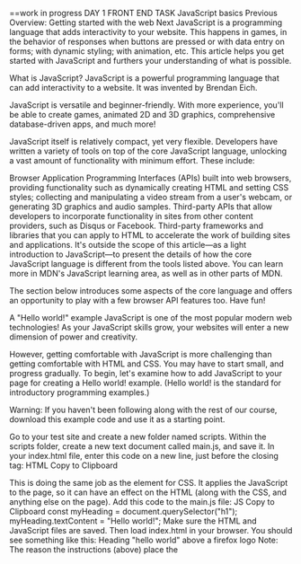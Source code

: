 ==work in progress
DAY 1 FRONT END TASK
JavaScript basics
Previous
Overview: Getting started with the web
Next
JavaScript is a programming language that adds interactivity to your website. This happens in games, in the behavior of responses when buttons are pressed or with data entry on forms; with dynamic styling; with animation, etc. This article helps you get started with JavaScript and furthers your understanding of what is possible.

What is JavaScript?
JavaScript is a powerful programming language that can add interactivity to a website. It was invented by Brendan Eich.

JavaScript is versatile and beginner-friendly. With more experience, you'll be able to create games, animated 2D and 3D graphics, comprehensive database-driven apps, and much more!

JavaScript itself is relatively compact, yet very flexible. Developers have written a variety of tools on top of the core JavaScript language, unlocking a vast amount of functionality with minimum effort. These include:

Browser Application Programming Interfaces (APIs) built into web browsers, providing functionality such as dynamically creating HTML and setting CSS styles; collecting and manipulating a video stream from a user's webcam, or generating 3D graphics and audio samples.
Third-party APIs that allow developers to incorporate functionality in sites from other content providers, such as Disqus or Facebook.
Third-party frameworks and libraries that you can apply to HTML to accelerate the work of building sites and applications.
It's outside the scope of this article—as a light introduction to JavaScript—to present the details of how the core JavaScript language is different from the tools listed above. You can learn more in MDN's JavaScript learning area, as well as in other parts of MDN.

The section below introduces some aspects of the core language and offers an opportunity to play with a few browser API features too. Have fun!

A "Hello world!" example
JavaScript is one of the most popular modern web technologies! As your JavaScript skills grow, your websites will enter a new dimension of power and creativity.

However, getting comfortable with JavaScript is more challenging than getting comfortable with HTML and CSS. You may have to start small, and progress gradually. To begin, let's examine how to add JavaScript to your page for creating a Hello world! example. (Hello world! is the standard for introductory programming examples.)

Warning: If you haven't been following along with the rest of our course, download this example code and use it as a starting point.

Go to your test site and create a new folder named scripts. Within the scripts folder, create a new text document called main.js, and save it.
In your index.html file, enter this code on a new line, just before the closing </body> tag:
HTML
Copy to Clipboard
<script src="scripts/main.js"></script>
This is doing the same job as the <link> element for CSS. It applies the JavaScript to the page, so it can have an effect on the HTML (along with the CSS, and anything else on the page).
Add this code to the main.js file:
JS
Copy to Clipboard
const myHeading = document.querySelector("h1");
myHeading.textContent = "Hello world!";
Make sure the HTML and JavaScript files are saved. Then load index.html in your browser. You should see something like this:
Heading "hello world" above a firefox logo
Note: The reason the instructions (above) place the <script> element near the bottom of the HTML file is that the browser reads code in the order it appears in the file.

If the JavaScript loads first and it is supposed to affect the HTML that hasn't loaded yet, there could be problems. Placing JavaScript near the bottom of an HTML page is one way to accommodate this dependency. To learn more about alternative approaches, see Script loading strategies.

What happened?
The heading text changed to Hello world! using JavaScript. You did this by using a function called querySelector() to grab a reference to your heading, and then store it in a variable called myHeading. This is similar to what we did using CSS selectors. When you want to do something to an element, you need to select it first.

Following that, the code set the value of the myHeading variable's textContent property (which represents the content of the heading) to Hello world!.

Note: Both of the features you used in this exercise are parts of the Document Object Model (DOM) API, which has the capability to manipulate documents.

Language basics crash course
To give you a better understanding of how JavaScript works, let's explain some of the core features of the language. It's worth noting that these features are common to all programming languages. If you master these fundamentals, you have a head start on coding in other languages too!

Warning: In this article, try entering the example code lines into your JavaScript console to see what happens. For more details on JavaScript consoles, see Discover browser developer tools.

Variables
Variables are containers that store values. You start by declaring a variable with the let keyword, followed by the name you give to the variable:

JS
Copy to Clipboard
let myVariable;
A semicolon at the end of a line indicates where a statement ends. It is only required when you need to separate statements on a single line. However, some people believe it's good practice to have semicolons at the end of each statement. There are other rules for when you should and shouldn't use semicolons. For more details, see Your Guide to Semicolons in JavaScript.

You can name a variable nearly anything, but there are some restrictions. (See this section about naming rules.) If you are unsure, you can check your variable name to see if it's valid.

JavaScript is case sensitive. This means myVariable is not the same as myvariable. If you have problems in your code, check the case!

After declaring a variable, you can give it a value:

JS
Copy to Clipboard
myVariable = "Bob";
Also, you can do both these operations on the same line:

JS
Copy to Clipboard
let myVariable = "Bob";
You retrieve the value by calling the variable name:

JS
Copy to Clipboard
myVariable;
After assigning a value to a variable, you can change it later in the code:

JS
Copy to Clipboard
let myVariable = "Bob";
myVariable = "Steve";
Note that variables may hold values that have different data types:

Variable	Explanation	Example
String	This is a sequence of text known as a string. To signify that the value is a string, enclose it in single or double quote marks.	let myVariable = 'Bob'; or
let myVariable = "Bob";
Number	This is a number. Numbers don't have quotes around them.	let myVariable = 10;
Boolean	This is a True/False value. The words true and false are special keywords that don't need quote marks.	let myVariable = true;
Array	This is a structure that allows you to store multiple values in a single reference.	let myVariable = [1,'Bob','Steve',10];
Refer to each member of the array like this:
myVariable[0], myVariable[1], etc.
Object	This can be anything. Everything in JavaScript is an object and can be stored in a variable. Keep this in mind as you learn.	let myVariable = document.querySelector('h1');
All of the above examples too.
So why do we need variables? Variables are necessary to do anything interesting in programming. If values couldn't change, then you couldn't do anything dynamic, like personalize a greeting message or change an image displayed in an image gallery.

Comments
Comments are snippets of text that can be added along with code. The browser ignores text marked as comments. You can write comments in JavaScript just as you can in CSS:

JS
Copy to Clipboard
/*
Everything in between is a comment.
*/
If your comment contains no line breaks, it's an option to put it behind two slashes like this:

JS
Copy to Clipboard
// This is a comment
Operators
An operator is a mathematical symbol that produces a result based on two values (or variables). In the following table, you can see some of the simplest operators, along with some examples to try in the JavaScript console.

Operator	Explanation	Symbol(s)	Example
Addition	Add two numbers together or combine two strings.	+	6 + 9;
'Hello ' + 'world!';
Subtraction, Multiplication, Division	These do what you'd expect them to do in basic math.	-, *, /	9 - 3;
8 * 2; // multiply in JS is an asterisk
9 / 3;
Assignment	As you've seen already: this assigns a value to a variable.	=	let myVariable = 'Bob';
Strict equality	This performs a test to see if two values are equal and of the same data type. It returns a true/false (Boolean) result.	===	let myVariable = 3;
myVariable === 4;
Not, Does-not-equal	This returns the logically opposite value of what it precedes. It turns a true into a false, etc.. When it is used alongside the Equality operator, the negation operator tests whether two values are not equal.	!, !==	
For "Not", the basic expression is true, but the comparison returns false because we negate it:

let myVariable = 3;
!(myVariable === 3);

"Does-not-equal" gives basically the same result with different syntax. Here we are testing "is myVariable NOT equal to 3". This returns false because myVariable IS equal to 3:

let myVariable = 3;
myVariable !== 3;

There are a lot more operators to explore, but this is enough for now. See Expressions and operators for a complete list.

Note: Mixing data types can lead to some strange results when performing calculations. Be careful that you are referring to your variables correctly, and getting the results you expect. For example, enter '35' + '25' into your console. Why don't you get the result you expected? Because the quote marks turn the numbers into strings, so you've ended up concatenating strings rather than adding numbers. If you enter 35 + 25 you'll get the total of the two numbers.

Conditionals
Conditionals are code structures used to test if an expression returns true or not. A very common form of conditionals is the if...else statement. For example:

JS
Copy to Clipboard
let iceCream = "chocolate";
if (iceCream === "chocolate") {
  alert("Yay, I love chocolate ice cream!");
} else {
  alert("Awwww, but chocolate is my favorite…");
}
The expression inside the if () is the test. This uses the strict equality operator (as described above) to compare the variable iceCream with the string chocolate to see if the two are equal. If this comparison returns true, the first block of code runs. If the comparison is not true, the second block of code—after the else statement—runs instead.

Functions
Functions are a way of packaging functionality that you wish to reuse. It's possible to define a body of code as a function that executes when you call the function name in your code. This is a good alternative to repeatedly writing the same code. You have already seen some uses of functions. For example:

JS
Copy to Clipboard
let myVariable = document.querySelector("h1");
JS
Copy to Clipboard
alert("hello!");
These functions, document.querySelector and alert, are built into the browser.

If you see something which looks like a variable name, but it's followed by parentheses— () —it is likely a function. Functions often take arguments: bits of data they need to do their job. Arguments go inside the parentheses, separated by commas if there is more than one argument.

For example, the alert() function makes a pop-up box appear inside the browser window, but we need to give it a string as an argument to tell the function what message to display.

You can also define your own functions. In the next example, we create a simple function which takes two numbers as arguments and multiplies them:

JS
Copy to Clipboard
function multiply(num1, num2) {
  let result = num1 * num2;
  return result;
}
Try running this in the console; then test with several arguments. For example:

JS
Copy to Clipboard
multiply(4, 7);
multiply(20, 20);
multiply(0.5, 3);
Note: The return statement tells the browser to return the result variable out of the function so it is available to use. This is necessary because variables defined inside functions are only available inside those functions. This is called variable scoping. (Read more about variable scoping.)

Events
Real interactivity on a website requires event handlers. These are code structures that listen for activity in the browser, and run code in response. The most obvious example is handling the click event, which is fired by the browser when you click on something with your mouse. To demonstrate this, enter the following into your console, then click on the current webpage:

JS
Copy to Clipboard
document.querySelector("html").addEventListener("click", function () {
  alert("Ouch! Stop poking me!");
});
There are a number of ways to attach an event handler to an element. Here we select the <html> element. We then call its addEventListener() function, passing in the name of the event to listen to ('click') and a function to run when the event happens.

The function we just passed to addEventListener() here is called an anonymous function, because it doesn't have a name. There's an alternative way of writing anonymous functions, which we call an arrow function. An arrow function uses () => instead of function ():

JS
Copy to Clipboard
document.querySelector("html").addEventListener("click", () => {
  alert("Ouch! Stop poking me!");
});
Supercharging our example website
With this review of JavaScript basics completed (above), let's add some new features to our example site.

Before going any further, delete the current contents of your main.js file — the bit you added earlier during the "Hello world!" example — and save the empty file. If you don't, the existing code will clash with the new code you are about to add.

Adding an image changer
In this section, you will learn how to use JavaScript and DOM API features to alternate the display of one of two images. This change will happen as a user clicks the displayed image.

Choose an image you want to feature on your example site. Ideally, the image will be the same size as the image you added previously, or as close as possible.
Save this image in your images folder.
Rename the image firefox2.png.
Add the following JavaScript code to your main.js file.
JS
Copy to Clipboard
const myImage = document.querySelector("img");

myImage.onclick = () => {
  const mySrc = myImage.getAttribute("src");
  if (mySrc === "images/firefox-icon.png") {
    myImage.setAttribute("src", "images/firefox2.png");
  } else {
    myImage.setAttribute("src", "images/firefox-icon.png");
  }
};
Save all files and load index.html in the browser. Now when you click the image, it should change to the other one.
This is what happened. You stored a reference to your <img> element in myImage. Next, you made its onclick event handler property equal to a function with no name (an "anonymous" function). So every time this element is clicked:

The code retrieves the value of the image's src attribute.
The code uses a conditional to check if the src value is equal to the path of the original image:
If it is, the code changes the src value to the path of the second image, forcing the other image to be loaded inside the <img> element.
If it isn't (meaning it must already have changed), the src value swaps back to the original image path, to the original state.
Adding a personalized welcome message
Next, let's change the page title to a personalized welcome message when the user first visits the site. This welcome message will persist. Should the user leave the site and return later, we will save the message using the Web Storage API. We will also include an option to change the user, and therefore, the welcome message.

In index.html, add the following line just before the <script> element:
HTML
Copy to Clipboard
<button>Change user</button>
In main.js, place the following code at the bottom of the file, exactly as it is written. This takes references to the new button and the heading, storing each inside variables:
JS
Copy to Clipboard
let myButton = document.querySelector("button");
let myHeading = document.querySelector("h1");
Add the following function to set the personalized greeting. This won't do anything yet, but this will change soon.
JS
Copy to Clipboard
function setUserName() {
  const myName = prompt("Please enter your name.");
  localStorage.setItem("name", myName);
  myHeading.textContent = `Mozilla is cool, ${myName}`;
}
The setUserName() function contains a prompt() function, which displays a dialog box, similar to alert(). This prompt() function does more than alert(), asking the user to enter data, and storing it in a variable after the user clicks OK. In this case, we are asking the user to enter a name. Next, the code calls on an API localStorage, which allows us to store data in the browser and retrieve it later. We use localStorage's setItem() function to create and store a data item called 'name', setting its value to the myName variable which contains the user's entry for the name. Finally, we set the textContent of the heading to a string, plus the user's newly stored name.
Add the following condition block after the function declaration. We could call this initialization code, as it structures the app when it first loads.
JS
Copy to Clipboard
if (!localStorage.getItem("name")) {
  setUserName();
} else {
  const storedName = localStorage.getItem("name");
  myHeading.textContent = `Mozilla is cool, ${storedName}`;
}
This first line of this block uses the negation operator (logical NOT, represented by the !) to check whether the name data exists. If not, the setUserName() function runs to create it. If it exists (that is, the user set a user name during a previous visit), we retrieve the stored name using getItem() and set the textContent of the heading to a string, plus the user's name, as we did inside setUserName().
Put this onclick event handler (below) on the button. When clicked, setUserName() runs. This allows the user to enter a different name by pressing the button.
JS
Copy to Clipboard
myButton.onclick = () => {
  setUserName();
};
A user name of null?
When you run the example and get the dialog box that prompts you to enter your user name, try pressing the Cancel button. You should end up with a title that reads Mozilla is cool, null. This happens because—when you cancel the prompt—the value is set as null. Null is a special value in JavaScript that refers to the absence of a value.

Also, try clicking OK without entering a name. You should end up with a title that reads Mozilla is cool, for fairly obvious reasons.

To avoid these problems, you could check that the user hasn't entered a blank name. Update your setUserName() function to this:

JS
Copy to Clipboard
function setUserName() {
  const myName = prompt("Please enter your name.");
  if (!myName) {
    setUserName();
  } else {
    localStorage.setItem("name", myName);
    myHeading.textContent = `Mozilla is cool, ${myName}`;
  }
}
In human language, this means: If myName has no value, run setUserName() again from the start. If it does have a value (if the above statement is not true), then store the value in localStorage and set it as the heading's text.

Conclusion
If you have followed all the instructions in this article, you should end up with a page that looks something like the image below. You can also view our version.

Final look of HTML page after creating elements: a header, large centered logo, content, and a button
If you get stuck, you can compare your work with our finished example code on GitHub.

We have just scratched the surface of JavaScript. If you enjoyed playing, and wish to go further, take advantage of the resources listed below.

See also
Dynamic client-side scripting with JavaScript
Dive into JavaScript in much more detail.

Learn JavaScript
This is an excellent resource for aspiring web developers! Learn JavaScript in an interactive environment, with short lessons and interactive tests, guided by an automated assessment. The first 40 lessons are free. The complete course is available for a small one-time payment.

Previous
Overview: Getting started with the web
Next
Found a content problem with this page?
Edit the page on GitHub.
Report the content issue.
View the source on GitHub.
Want to get more involved? Learn how to contribute.
This page was last modified on Feb 16, 2024 by MDN contributors.
 
TO MANY MORE
# alx-frontend-javascript
# alx-frontend-javascript
